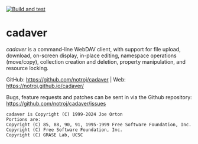 
[![Build and test](https://github.com/notroj/cadaver/actions/workflows/ci.yml/badge.svg)](https://github.com/notroj/cadaver/actions/workflows/ci.yml)

# cadaver

_cadaver_ is a command-line WebDAV client, with support for file
upload, download, on-screen display, in-place editing, namespace
operations (move/copy), collection creation and deletion, property
manipulation, and resource locking.

GitHub: https://github.com/notroj/cadaver | Web: https://notroj.github.io/cadaver/

Bugs, feature requests and patches can be sent in via the Github
repository: https://github.com/notroj/cadaver/issues

~~~
cadaver is Copyright (C) 1999-2024 Joe Orton
Portions are:
Copyright (C) 85, 88, 90, 91, 1995-1999 Free Software Foundation, Inc.
Copyright (C) Free Software Foundation, Inc.
Copyright (C) GRASE Lab, UCSC
~~~
